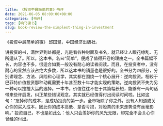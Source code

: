 ```yaml
---
title: 《投资中最简单的事》书评
date: 2021-06-05 08:00:00+08:00
categories: [书评]
tags: [响马读书]
slug: book-review-the-simplest-thing-in-investment
---
```


《投资中最简单的事》 邱国鹭，中国经济出版社。

讲投资的书，满世界到处都是，光是看各种封面及书名，就已经让人眼花缭乱、无所适从了。所以，这本书，名曰“简单”，便成了值得开卷的理由之一。全书篇幅不长，内容也不多，很适合如我一般没有耐心的读者阅读。而且，在投资者中，没有耐心的显然应该占绝大多数，所以这本书的销量也是很好的。全书分为四部分，分别讲理念、方法、风险和心理学，其实都在围绕一个核心展开：逆向投资。相较于巴菲特价值投资那种动辄需要十年甚至数十年才能实现的策略，逆向投资不失为另一种可以撞撞大运的选择。一本书，价值往往不在于其篇幅长短，能够有一两句话带来些许启发，纠正某些错误观念，其实就已经值得付出阅读时间啦。比如这句：“忘掉你的成本，是成功投资的第一步。全市场除了你之外，没有人知道或关心你的买入成本，因此你的成本高低、是否亏损，对股票的未来走势没有丝毫影响。” 投资自己，不也是如此么：他人只会羡妒你的风光无限，却完全不会关心你曾经的付出。
